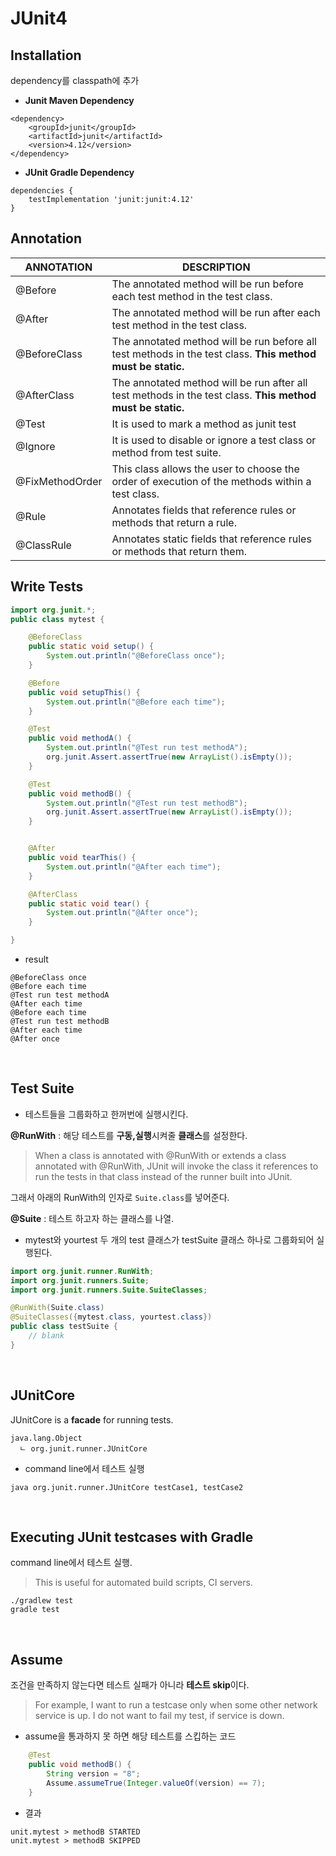 JUnit4
=====================


Installation
--------------
dependency를 classpath에 추가  
* **Junit Maven Dependency**  
```
<dependency>
    <groupId>junit</groupId>
    <artifactId>junit</artifactId>
    <version>4.12</version>
</dependency>
```

* **JUnit Gradle Dependency**  
```
dependencies {
    testImplementation 'junit:junit:4.12'
}
```

Annotation
-------------
|ANNOTATION	|DESCRIPTION|
|------------|-----------|
|@Before |	The annotated method will be run before each test method in the test class.|
|@After	| The annotated method will be run after each test method in the test class.|
|@BeforeClass	| The annotated method will be run before all test methods in the test class. **This method must be static.**|
|@AfterClass	| The annotated method will be run after all test methods in the test class. **This method must be static.**|
|@Test	| It is used to mark a method as junit test|
|@Ignore	| It is used to disable or ignore a test class or method from test suite.|
|@FixMethodOrder	| This class allows the user to choose the order of execution of the methods within a test class.|
|@Rule	| Annotates fields that reference rules or methods that return a rule.|
|@ClassRule	| Annotates static fields that reference rules or methods that return them.|


Write Tests
---------------
```java
import org.junit.*;
public class mytest {

    @BeforeClass
    public static void setup() {
        System.out.println("@BeforeClass once");
    }

    @Before
    public void setupThis() {
        System.out.println("@Before each time");
    }

    @Test
    public void methodA() {
        System.out.println("@Test run test methodA");
        org.junit.Assert.assertTrue(new ArrayList().isEmpty());
    }

    @Test
    public void methodB() {
        System.out.println("@Test run test methodB");
        org.junit.Assert.assertTrue(new ArrayList().isEmpty());
    }


    @After
    public void tearThis() {
        System.out.println("@After each time");
    }

    @AfterClass
    public static void tear() {
        System.out.println("@After once");
    }

}
```
* result  
```
@BeforeClass once
@Before each time
@Test run test methodA
@After each time
@Before each time
@Test run test methodB
@After each time
@After once
```

<br/>

Test Suite
-----------------
* 테스트들을 그룹화하고 한꺼번에 실행시킨다.  

**@RunWith** : 해당 테스트를 **구동,실행**시켜줄 **클래스**를 설정한다.  
>When a class is annotated with @RunWith or extends a class annotated with @RunWith, JUnit will invoke the class it references to run the tests in that class instead of the runner built into JUnit. 

그래서 아래의 RunWith의 인자로 `Suite.class`를 넣어준다.  

**@Suite** : 테스트 하고자 하는 클래스를 나열.  

* mytest와 yourtest 두 개의 test 클래스가 testSuite 클래스 하나로 그룹화되어 실행된다.  
```java
import org.junit.runner.RunWith;
import org.junit.runners.Suite;
import org.junit.runners.Suite.SuiteClasses;

@RunWith(Suite.class)
@SuiteClasses({mytest.class, yourtest.class})
public class testSuite {  
    // blank
}
```

<br/>

JUnitCore
-------------
JUnitCore is a **facade** for running tests.  
```
java.lang.Object
  ㄴ org.junit.runner.JUnitCore
```

* command line에서 테스트 실행
```
java org.junit.runner.JUnitCore testCase1, testCase2
```

<br/>

Executing JUnit testcases with Gradle
-----------------------------------------
command line에서 테스트 실행.
> This is useful for automated build scripts, CI servers.  

```
./gradlew test
gradle test
```
<br/>

Assume
-----------
조건을 만족하지 않는다면 테스트 실패가 아니라 **테스트 skip**이다.
> For example, I want to run a testcase only when some other network service is up. I do not want to fail my test, if service is down.  

* assume을 통과하지 못 하면 해당 테스트를 스킵하는 코드  
```java
    @Test
    public void methodB() {
        String version = "8";
        Assume.assumeTrue(Integer.valueOf(version) == 7);
    }
```
* 결과  
```
unit.mytest > methodB STARTED
unit.mytest > methodB SKIPPED
```



